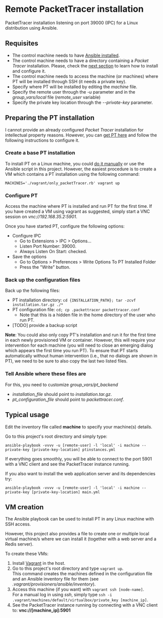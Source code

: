 # Remote PacketTracer installation
PacketTracer installation listening on port 39000 (IPC) for a Linux distribution using Ansible.

## Requisites

 * The control machine needs to have [Ansible installed](http://www.ansible.com).
 * The control machine needs to have a directory containing a _Packet Tracer_ installation. Please, check the [next section](#preparing-pt-installation) to learn how to install and configure it.
 * The control machine needs to access the machine (or machines) where PT will be installed through SSH (it needs a private key).
  * Specify where PT will be installed by editing the _machine_ file. 
  * Specify the remote user through the _-u_ parameter and in the _group\_vars/local_ file (_remote\_user_ variable)
  * Specify the private key location through the _--private-key_ parameter.

##  <a name="preparing-pt-installation">Preparing the PT installation</a>

I cannot provide an already configured _Packet Tracer_ installation for intellectual property reasons.
However, you can [get PT here](https://www.netacad.com/about-networking-academy/packet-tracer) and follow the following instructions to configure it.


### Create a base PT installation

To install PT on a Linux machine, you could [do it manually](https://www.youtube.com/watch?v=7A2rIcwl_co) or use the Ansible script in this project.
However, the easiest procedure is to create a VM which contains a PT installation using the following command:

    MACHINES='./vagrant/only_packetTracer.rb' vagrant up


### Configure PT

Access the machine where PT is installed and run PT for the first time.
If you have created a VM using vagrant as suggested, simply start a VNC session on _vnc://192.168.35.2:5901_.

Once you have started PT, configure the following options:
 * Configure IPC
   * Go to Extensions > IPC > Options...
   * Listen Port Number: 39000.
   * Always Listen On Start: checked.
 * Save the options
   * Go to Options > Preferences > Write Options To PT Installed Folder
   * Press the "Write" button.


### Back up the configuration files

Back up the following files:

 * PT installation directory: ```cd {INSTALLATION_PATH}; tar -zcvf installation.tar.gz ./*```
 * PT configuration file: ```cd; cp .packettracer packettracer.conf```
   * Note that this is a hidden file in the home directory of the user who run PT.
 * [TODO] provide a backup script

__Note__: You could also only copy PT's installation and run it for the first time in each newly provisioned VM or container.
However, this will require your intervention for each machine (you will need to close an emerging dialog which appears the first time you run PT).
To ensure that PT starts automatically without human intervention (i.e., that no dialogs are shown in PT), we need to be sure to also copy the last two listed files.


### Tell Ansible where these files are

For this, you need to customize _group\_vars/pt\_backend_ 

 * _installation\_file_ should point to _installation.tar.gz_.
 * _pt\_configuration\_file_ should point to _packettracer.conf_.


## Typical usage

Edit the inventory file called __machine__ to specify your machine(s) details.

Go to this project's root directory and simply type:

    ansible-playbook -vvvv -u [remote-user] -l 'local' -i machine --private-key [private-key-location] ptinstances.yml

If everything goes smoothly, you will be able to connect to the port 5901 with a VNC client and see the PacketTracer instance running.

If you also want to install the web application server and its dependencies try:

    ansible-playbook -vvvv -u [remote-user] -l 'local' -i machine --private-key [private-key-location] main.yml

## VM creation

The Ansible playbook can be used to install PT in any Linux machine with SSH access.

However, this project also provides a file to create one or multiple local virtual machine/s where we can install it (together with a web server and a Redis server).

To create these VMs:
 1. Install [Vagrant](https://www.vagrantup.com/) in the host.
 2. Go to this project's root directory and type ```vagrant up```. <br />
    This command creates the machines defined in the configuration file and an Ansible inventory file for them (see _.vagrant/provisioners/ansible/inventory_).
 3. Access this machine (if you want) with ```vagrant ssh [node-name]```. <br />
    For a manual log in using _ssh_, simply type ```ssh -i .vagrant/machines/default/virtualbox/private_key [machine_ip]```.
 4. See the PacketTracer instance running by connecting with a VNC client to: __vnc://[machine_ip]:5901__
